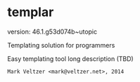 templar
=======

version: 46.1.g53d074b~utopic

Templating solution for programmers

Easy templating tool long description (TBD)

	Mark Veltzer <mark@veltzer.net>, 2014
